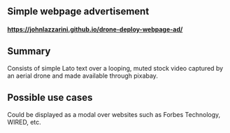 ## Simple webpage advertisement
#### https://johnlazzarini.github.io/drone-deploy-webpage-ad/

## Summary
Consists of simple Lato text over a looping, muted stock video captured by an aerial drone and made available through pixabay.

## Possible use cases
Could be displayed as a modal over websites such as Forbes Technology, WIRED, etc.
